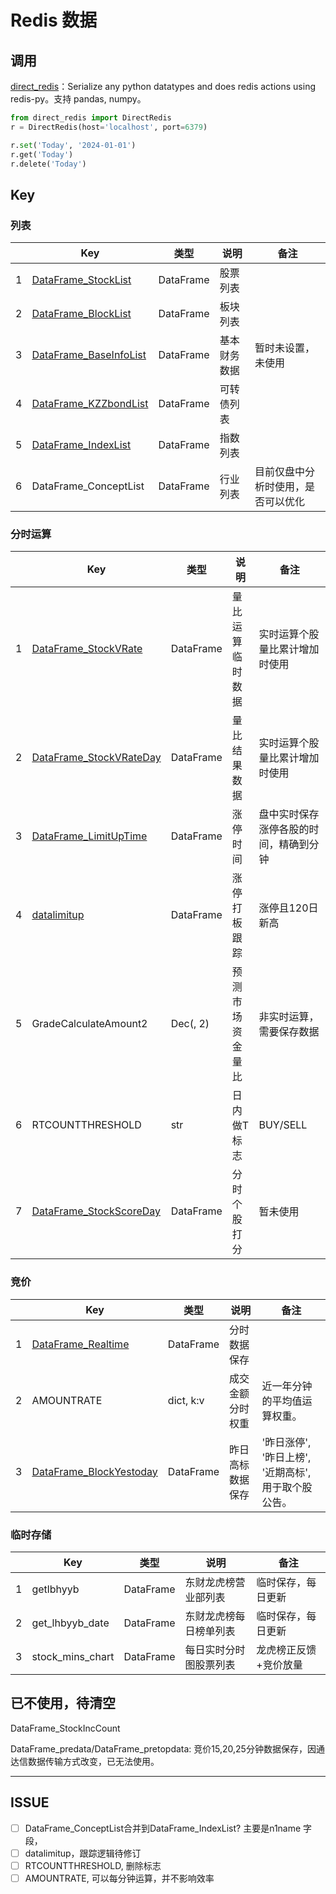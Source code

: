# Redis 数据

## 调用

[direct_redis](https://github.com/yonghee12/direct-redis)：Serialize any python datatypes and does redis actions using redis-py。支持 pandas, numpy。

```python
from direct_redis import DirectRedis
r = DirectRedis(host='localhost', port=6379)

r.set('Today', '2024-01-01')
r.get('Today')
r.delete('Today')
```

## Key

### 列表

|      | Key                                                       | 类型      | 说明             | 备注                                   |
| ---- | --------------------------------------------------------- | --------- | ---------------- | -------------------------------------- |
| 1    | [DataFrame_StockList](/server/DataFrame_StockList)       | DataFrame | 股票列表         |                                        |
| 2    | [DataFrame_BlockList](/server/DataFrame_BlockList)       | DataFrame | 板块列表         |                                        |
| 3    | [DataFrame_BaseInfoList](/server/DataFrame_BaseInfoList) | DataFrame | 基本财务数据     | 暂时未设置，未使用                     |
| 4    | [DataFrame_KZZbondList](/server/DataFrame_KZZbondList)   | DataFrame | 可转债列表       |                                        |
| 5    | [DataFrame_IndexList](/server/DataFrame_IndexList)       | DataFrame | 指数列表         |                                        |
| 6 | DataFrame_ConceptList   | DataFrame | 行业列表 | 目前仅盘中分析时使用，是否可以优化 |

### 分时运算


|      | Key                                                         | 类型      | 说明             | 备注                                   |
| ---- | ----------------------------------------------------------- | --------- | ---------------- | -------------------------------------- |
| 1    | [DataFrame_StockVRate](/server/DataFrame_StockVRate)       | DataFrame | 量比运算临时数据 | 实时运算个股量比累计增加时使用         |
| 2    | [DataFrame_StockVRateDay](/server/DataFrame_StockVRateDay) | DataFrame | 量比结果数据     | 实时运算个股量比累计增加时使用         |
| 3    | [DataFrame_LimitUpTime](/server/DataFrame_LimitUpTime)     | DataFrame | 涨停时间         | 盘中实时保存涨停各股的时间，精确到分钟 |
| 4    | [datalimitup](/server/datalimitup)                         | DataFrame | 涨停打板跟踪     | 涨停且120日新高                        |
| 5    | GradeCalculateAmount2                                       | Dec(, 2)  | 预测市场资金量比 | 非实时运算，需要保存数据               |
| 6    | RTCOUNTTHRESHOLD                                            | str       | 日内做T标志      | BUY/SELL                               |
| 7    | [DataFrame_StockScoreDay](/server/DataFrame_StockScoreDay) | DataFrame | 分时个股打分     | 暂未使用                               |

### 竞价

|      | Key                                                         | 类型      | 说明             | 备注                                                |
| ---- | ----------------------------------------------------------- | --------- | ---------------- | --------------------------------------------------- |
| 1    | [DataFrame_Realtime](/server/DataFrame_Realtime)           | DataFrame | 分时数据保存     |                                                     |
| 2    | AMOUNTRATE                                                  | dict, k:v | 成交金额分时权重 | 近一年分钟的平均值运算权重。                        |
| 3    | [DataFrame_BlockYestoday](/server/DataFrame_BlockYestoday) | DataFrame | 昨日高标数据保存 | '昨日涨停', '昨日上榜', '近期高标',用于取个股公告。 |

### 临时存储

|      | Key              | 类型      | 说明                   | 备注                  |
| ---- | ---------------- | --------- | ---------------------- | --------------------- |
| 1    | getlbhyyb        | DataFrame | 东财龙虎榜营业部列表   | 临时保存，每日更新    |
| 2    | get_lhbyyb_date  | DataFrame | 东财龙虎榜每日榜单列表 | 临时保存，每日更新    |
| 3    | stock_mins_chart | DataFrame | 每日实时分时图股票列表 | 龙虎榜正反馈+竞价放量 |

## 已不使用，待清空

DataFrame_StockIncCount

DataFrame_predata/DataFrame_pretopdata: 竞价15,20,25分钟数据保存，因通达信数据传输方式改变，已无法使用。

---

## ISSUE

- [ ] DataFrame_ConceptList合并到DataFrame_IndexList? 主要是n1name 字段，
- [ ] datalimitup，跟踪逻辑待修订
- [ ] RTCOUNTTHRESHOLD, 删除标志
- [ ] AMOUNTRATE, 可以每分钟运算，并不影响效率
